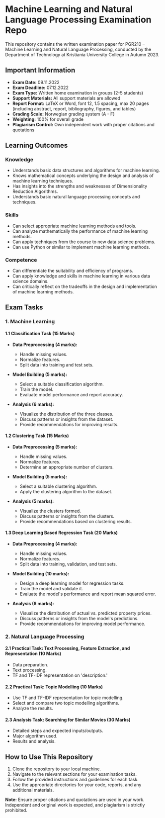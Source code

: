 # Machine Learning and Natural Language Processing Examination Repo

This repository contains the written examination paper for PGR210 – Machine Learning and Natural Language Processing, conducted by the Department of Technology at Kristiania University College in Autumn 2023.

## Important Information

- **Exam Date:** 09.11.2022
- **Exam Deadline:** 07.12.2022
- **Exam Type:** Written home examination in groups (2-5 students)
- **Support Materials:** All support materials are allowed
- **Report Format:** LaTeX or Word, font 12, 1.5 spacing, max 20 pages (including abstract, report, bibliography, figures, and tables)
- **Grading Scale:** Norwegian grading system (A - F)
- **Weighting:** 100% for overall grade
- **Plagiarism Control:** Own independent work with proper citations and quotations

## Learning Outcomes

### Knowledge
- Understands basic data structures and algorithms for machine learning.
- Knows mathematical concepts underlying the design and analysis of machine learning techniques.
- Has insights into the strengths and weaknesses of Dimensionality Reduction Algorithms.
- Understands basic natural language processing concepts and techniques.

### Skills
- Can select appropriate machine learning methods and tools.
- Can analyze mathematically the performance of machine learning methods.
- Can apply techniques from the course to new data science problems.
- Can use Python or similar to implement machine learning methods.

### Competence
- Can differentiate the suitability and efficiency of programs.
- Can apply knowledge and skills in machine learning in various data science domains.
- Can critically reflect on the tradeoffs in the design and implementation of machine learning methods.

## Exam Tasks

### 1. Machine Learning

#### 1.1 Classification Task (15 Marks)
- **Data Preprocessing (4 marks):**
  - Handle missing values.
  - Normalize features.
  - Split data into training and test sets.
  
- **Model Building (5 marks):**
  - Select a suitable classification algorithm.
  - Train the model.
  - Evaluate model performance and report accuracy.

- **Analysis (6 marks):**
  - Visualize the distribution of the three classes.
  - Discuss patterns or insights from the dataset.
  - Provide recommendations for improving results.

#### 1.2 Clustering Task (15 Marks)
- **Data Preprocessing (5 marks):**
  - Handle missing values.
  - Normalize features.
  - Determine an appropriate number of clusters.
  
- **Model Building (5 marks):**
  - Select a suitable clustering algorithm.
  - Apply the clustering algorithm to the dataset.

- **Analysis (5 marks):**
  - Visualize the clusters formed.
  - Discuss patterns or insights from the clusters.
  - Provide recommendations based on clustering results.

#### 1.3 Deep Learning Based Regression Task (20 Marks)
- **Data Preprocessing (4 marks):**
  - Handle missing values.
  - Normalize features.
  - Split data into training, validation, and test sets.

- **Model Building (10 marks):**
  - Design a deep learning model for regression tasks.
  - Train the model and validate it.
  - Evaluate the model's performance and report mean squared error.

- **Analysis (6 marks):**
  - Visualize the distribution of actual vs. predicted property prices.
  - Discuss patterns or insights from the model's predictions.
  - Provide recommendations for improving model performance.

### 2. Natural Language Processing

#### 2.1 Practical Task: Text Processing, Feature Extraction, and Representation (10 Marks)
- Data preparation.
- Text processing.
- TF and TF-IDF representation on 'description.'

#### 2.2 Practical Task: Topic Modelling (10 Marks)
- Use TF and TF-IDF representation for topic modelling.
- Select and compare two topic modelling algorithms.
- Analyze the results.

#### 2.3 Analysis Task: Searching for Similar Movies (30 Marks)
- Detailed steps and expected inputs/outputs.
- Major algorithm used.
- Results and analysis.

## How to Use This Repository

1. Clone the repository to your local machine.
2. Navigate to the relevant sections for your examination tasks.
3. Follow the provided instructions and guidelines for each task.
4. Use the appropriate directories for your code, reports, and any additional materials.

**Note:** Ensure proper citations and quotations are used in your work. Independent and original work is expected, and plagiarism is strictly prohibited.
